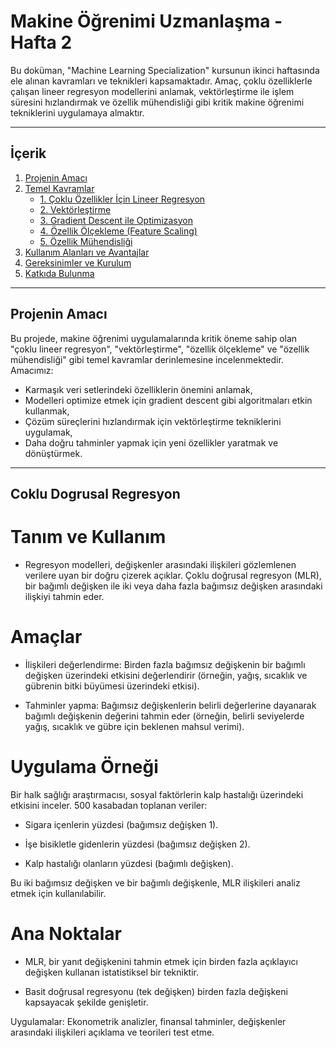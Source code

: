 # Makine Öğrenimi Uzmanlaşma - Hafta 2

Bu doküman, "Machine Learning Specialization" kursunun ikinci haftasında ele alınan kavramları ve teknikleri kapsamaktadır. Amaç, çoklu özelliklerle çalışan lineer regresyon modellerini anlamak, vektörleştirme ile işlem süresini hızlandırmak ve özellik mühendisliği gibi kritik makine öğrenimi tekniklerini uygulamaya almaktır.

---

## İçerik

1. [Projenin Amacı](#projenin-amacı)
2. [Temel Kavramlar](#temel-kavramlar)
   - [1. Çoklu Özellikler İçin Lineer Regresyon](#1-çoklu-özellikler-için-lineer-regresyon)
   - [2. Vektörleştirme](#2-vektörleştirme)
   - [3. Gradient Descent ile Optimizasyon](#3-gradient-descent-ile-optimizasyon)
   - [4. Özellik Ölçekleme (Feature Scaling)](#4-özellik-ölçekleme-feature-scaling)
   - [5. Özellik Mühendisliği](#5-özellik-mühendisliği)
3. [Kullanım Alanları ve Avantajlar](#kullanım-alanları-ve-avantajlar)
4. [Gereksinimler ve Kurulum](#gereksinimler-ve-kurulum)
5. [Katkıda Bulunma](#katkıda-bulunma)

---

## Projenin Amacı

Bu projede, makine öğrenimi uygulamalarında kritik öneme sahip olan "çoklu lineer regresyon", "vektörleştirme", "özellik ölçekleme" ve "özellik mühendisliği" gibi temel kavramlar derinlemesine incelenmektedir. Amacımız:

- Karmaşık veri setlerindeki özelliklerin önemini anlamak,
- Modelleri optimize etmek için gradient descent gibi algoritmaları etkin kullanmak,
- Çözüm süreçlerini hızlandırmak için vektörleştirme tekniklerini uygulamak,
- Daha doğru tahminler yapmak için yeni özellikler yaratmak ve dönüştürmek.

---
## Coklu Dogrusal Regresyon

# Tanım ve Kullanım

- Regresyon modelleri, değişkenler arasındaki ilişkileri gözlemlenen verilere uyan bir doğru çizerek açıklar. Çoklu doğrusal regresyon (MLR), bir bağımlı değişken ile iki veya daha fazla bağımsız değişken arasındaki ilişkiyi tahmin eder.

# Amaçlar

- İlişkileri değerlendirme: Birden fazla bağımsız değişkenin bir bağımlı değişken üzerindeki etkisini değerlendirir (örneğin, yağış, sıcaklık ve gübrenin bitki büyümesi üzerindeki etkisi).

- Tahminler yapma: Bağımsız değişkenlerin belirli değerlerine dayanarak bağımlı değişkenin değerini tahmin eder (örneğin, belirli seviyelerde yağış, sıcaklık ve gübre için beklenen mahsul verimi).

# Uygulama Örneği

Bir halk sağlığı araştırmacısı, sosyal faktörlerin kalp hastalığı üzerindeki etkisini inceler. 500 kasabadan toplanan veriler:

- Sigara içenlerin yüzdesi (bağımsız değişken 1).

- İşe bisikletle gidenlerin yüzdesi (bağımsız değişken 2).

- Kalp hastalığı olanların yüzdesi (bağımlı değişken).

Bu iki bağımsız değişken ve bir bağımlı değişkenle, MLR ilişkileri analiz etmek için kullanılabilir.

# Ana Noktalar

- MLR, bir yanıt değişkenini tahmin etmek için birden fazla açıklayıcı değişken kullanan istatistiksel bir tekniktir.

- Basit doğrusal regresyonu (tek değişken) birden fazla değişkeni kapsayacak şekilde genişletir.

Uygulamalar: Ekonometrik analizler, finansal tahminler, değişkenler arasındaki ilişkileri açıklama ve teorileri test etme.

